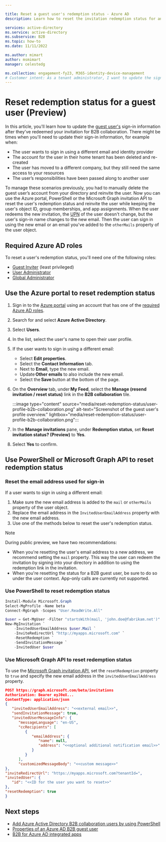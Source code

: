 ```yaml
---

title: Reset a guest user's redemption status - Azure AD
description: Learn how to reset the invitation redemption status for an Azure Active Directory B2B guest users in Azure AD External Identities.

services: active-directory
ms.service: active-directory
ms.subservice: B2B
ms.topic: how-to
ms.date: 11/11/2022

ms.author: mimart
author: msmimart
manager: celestedg

ms.collection: engagement-fy23, M365-identity-device-management
# Customer intent: As a tenant administrator, I want to update the sign-in information for a guest user.
---
```


# Reset redemption status for a guest user (Preview)

In this article, you'll learn how to update the [guest user's](user-properties.md) sign-in information after they've redeemed your invitation for B2B collaboration. There might be times when you'll need to update their sign-in information, for example when:

- The user wants to sign in using a different email and identity provider
- The account for the user in their home tenant has been deleted and re-created
- The user has moved to a different company, but they still need the same access to your resources
- The user’s responsibilities have been passed along to another user

To manage these scenarios previously, you had to manually delete the guest user’s account from your directory and reinvite the user. Now you can use the Azure portal, PowerShell or the Microsoft Graph invitation API to reset the user's redemption status and reinvite the user while keeping the user's object ID, group memberships, and app assignments. When the user redeems the new invitation, the [UPN](../hybrid/plan-connect-userprincipalname.md#what-is-userprincipalname) of the user doesn't change, but the user's sign-in name changes to the new email. Then the user can sign in using the new email or an email you've added to the `otherMails` property of the user object.

## Required Azure AD roles

To reset a user's redemption status, you'll need one of the following roles:

- [Guest Inviter](../roles/permissions-reference.md#guest-inviter) (least privileged)
- [User Administrator](../roles/permissions-reference.md#user-administrator)
- [Global Administrator](../roles/permissions-reference.md#global-administrator)

## Use the Azure portal to reset redemption status

1. Sign in to the [Azure portal](https://portal.azure.com/) using an account that has one of the [required Azure AD roles](#required-azure-ad-roles).
2. Search for and select **Azure Active Directory**.
3. Select **Users**.
4. In the list, select the user's name to open their user profile.
5. If the user wants to sign in using a different email:
   - Select **Edit properties**.
   - Select the **Contact Information** tab.
   - Next to **Email**, type the new email.
   - Update **Other emails** to also include the new email.
   - Select the **Save** button at the bottom of the page.

1. On the **Overview** tab, under **My Feed**,  select the **Manage (resend invitation / reset status)** link in the **B2B collaboration** tile.

    :::image type="content" source="media/reset-redemption-status/user-profile-b2b-collaboration.png" alt-text="Screenshot of the guest user's profile overview." lightbox="media/reset-redemption-status/user-profile-b2b-collaboration.png":::

1. In the **Manage invitations** pane, under **Redemption status**, set **Reset invitation status? (Preview)** to **Yes**.
1. Select **Yes** to confirm.

## Use PowerShell or Microsoft Graph API to reset redemption status

### Reset the email address used for sign-in

If a user wants to sign in using a different email:

1. Make sure the new email address is added to the `mail` or `otherMails` property of the user object. 
1.  Replace the email address in the `InvitedUserEmailAddress` property with the new email address.
1. Use one of the methods below to reset the user's redemption status.

> [!NOTE]
>During public preview, we have two recommendations:
>- When you're resetting the user's email address to a new address, we recommend setting the `mail` property. This way the user can redeem the invitation by signing into your directory in addition to using the redemption link in the invitation.
>- When you're resetting the status for a B2B guest user, be sure to do so under the user context. App-only calls are currently not supported.
>
### Use PowerShell to reset redemption status

```powershell
Install-Module Microsoft.Graph
Select-MgProfile -Name beta
Connect-MgGraph -Scopes "User.ReadWrite.All"

$user = Get-MgUser -Filter "startsWith(mail, 'john.doe@fabrikam.net')"
New-MgInvitation `
    -InvitedUserEmailAddress $user.Mail `
    -InviteRedirectUrl "http://myapps.microsoft.com" `
    -ResetRedemption `
    -SendInvitationMessage `
    -InvitedUser $user
```

### Use Microsoft Graph API to reset redemption status

To use the [Microsoft Graph invitation API](/graph/api/resources/invitation), set the `resetRedemption` property  to `true` and specify the new email address in the `invitedUserEmailAddress` property.

```json
POST https://graph.microsoft.com/beta/invitations  
Authorization: Bearer eyJ0eX...  
ContentType: application/json  
{  
   "invitedUserEmailAddress": "<<external email>>",  
   "sendInvitationMessage": true,  
   "invitedUserMessageInfo": {  
      "messageLanguage": "en-US",  
      "ccRecipients": [  
         {  
            "emailAddress": {  
               "name": null,  
               "address": "<<optional additional notification email>>"  
            }  
         } 
      ],  
      "customizedMessageBody": "<<custom message>>"  
},  
"inviteRedirectUrl": "https://myapps.microsoft.com?tenantId=",  
"invitedUser": {  
   "id": "<<ID for the user you want to reset>>"  
}, 
"resetRedemption": true 
}
```

## Next steps

- [Add Azure Active Directory B2B collaboration users by using PowerShell](customize-invitation-api.md#powershell)
- [Properties of an Azure AD B2B guest user](user-properties.md)
- [B2B for Azure AD integrated apps](configure-saas-apps.md)
